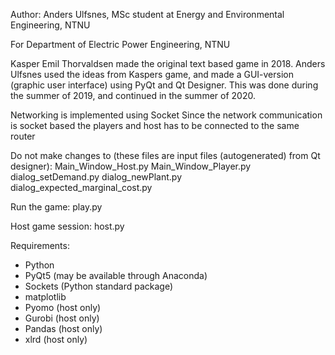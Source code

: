 Author:
Anders Ulfsnes, MSc student at Energy and Environmental Engineering, NTNU

For Department of Electric Power Engineering, NTNU

Kasper Emil Thorvaldsen made the original text based game in 2018. Anders Ulfsnes used the ideas from Kaspers game, and made a GUI-version (graphic user interface)
using PyQt and Qt Designer. This was done during the summer of 2019, and continued in the summer of 2020. 


Networking is implemented using Socket
Since the network communication is socket based the players and host has to be connected to the same router

Do not make changes to (these files are input files (autogenerated) from Qt designer):
    Main_Window_Host.py
    Main_Window_Player.py
    dialog_setDemand.py
    dialog_newPlant.py
    dialog_expected_marginal_cost.py



Run the game:
    play.py

Host game session:
    host.py

Requirements:
- Python
- PyQt5 (may be available through Anaconda)
- Sockets (Python standard package)
- matplotlib
- Pyomo (host only)
- Gurobi (host only)
- Pandas (host only)
- xlrd (host only)
